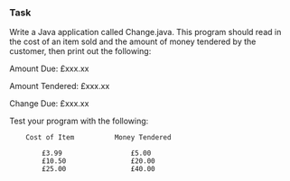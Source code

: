 ### Task

Write a Java application called Change.java. 
This program should read in the cost of an item sold
and the amount of money tendered by the customer, then print out the following:

Amount Due: £xxx.xx

Amount Tendered: £xxx.xx

Change Due: £xxx.xx



Test your program with the following:

        Cost of Item          Money Tendered

            £3.99                 £5.00
            £10.50                £20.00
            £25.00                £40.00